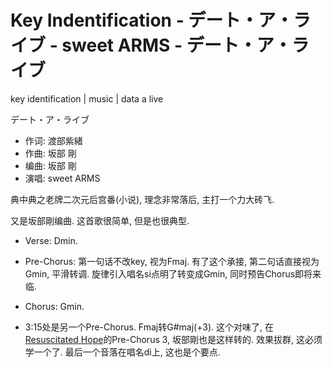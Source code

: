 # Key Indentification - デート・ア・ライブ - sweet ARMS - デート・ア・ライブ
key identification | music | data a live

デート・ア・ライブ
- 作词: 渡部紫緒
- 作曲: 坂部 剛
- 编曲: 坂部 剛
- 演唱: sweet ARMS

典中典之老牌二次元后宫番(小说), 理念非常落后, 主打一个力大砖飞.

又是坂部剛编曲. 这首歌很简单, 但是也很典型.

- Verse: Dmin.
- Pre-Chorus: 第一句话不改key, 视为Fmaj. 有了这个承接, 第二句话直接视为Gmin, 平滑转调. 旋律引入唱名si点明了转变成Gmin, 同时预告Chorus即将来临. 
- Chorus: Gmin.

- 3:15处是另一个Pre-Chorus. Fmaj转G#maj(+3). 这个对味了, 在[Resuscitated Hope](https://csric.github.io/blog/pages/diary/2023/12/19-0.html)的Pre-Chorus 3, 坂部剛也是这样转的. 效果拔群, 这必须学一个了. 最后一个音落在唱名di上, 这也是个要点. 